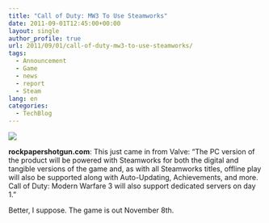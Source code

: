 ```yaml
---
title: "Call of Duty: MW3 To Use Steamworks"
date: 2011-09-01T12:45:00+00:00
layout: single
author_profile: true
url: 2011/09/01/call-of-duty-mw3-to-use-steamworks/
tags:
  - Announcement
  - Game
  - news
  - report
  - Steam
lang: en
categories: 
  - TechBlog
---
```

[![](http://2.bp.blogspot.com/-sNC2T0VTZ9o/Tl92_nrKIZI/AAAAAAAAEA0/YwLTUED-x0Q/s400/mw3.jpg)](http://2.bp.blogspot.com/-sNC2T0VTZ9o/Tl92_nrKIZI/AAAAAAAAEA0/YwLTUED-x0Q/s1600/mw3.jpg)

**rockpapershotgun.com**: This just came in from Valve: “The PC version of the product will be powered with Steamworks for both the digital and tangible versions of the game and, as with all Steamworks titles, offline play will also be supported along with Auto-Updating, Achievements, and more. Call of Duty: Modern Warfare 3 will also support dedicated servers on day 1.”

Better, I suppose. The game is out November 8th.
